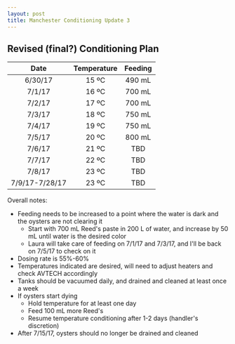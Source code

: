 ```yaml
---
layout: post
title: Manchester Conditioning Update 3
---
```


## Revised (final?) Conditioning Plan

|    **Date**    |   **Temperature**  | **Feeding** |
|:--------------:|:------------------:|:-----------:|
|     6/30/17    |        15 ºC       |    490 mL   |
|     7/1/17     |        16 ºC       |    700 mL   |
|     7/2/17     |        17 ºC       |    700 mL   |
|     7/3/17     |        18 ºC       |    750 mL   |
|     7/4/17     |        19 ºC       |    750 mL   |
|     7/5/17     |        20 ºC       |    800 mL   |
|     7/6/17     |        21 ºC       |     TBD     |
|     7/7/17     |        22 ºC       |     TBD     |
|     7/8/17     |        23 ºC       |     TBD     |
| 7/9/17-7/28/17 |        23 ºC       |     TBD     |

Overall notes:

- Feeding needs to be increased to a point where the water is dark and the oysters are not clearing it
  - Start with 700 mL Reed's paste in 200 L of water, and increase by 50 mL until water is the desired color
  - Laura will take care of feeding on 7/1/17 and 7/3/17, and I'll be back on 7/5/17 to check on it
- Dosing rate is 55%-60%
- Temperatures indicated are desired, will need to adjust heaters and check AVTECH accordingly
- Tanks should be vacuumed daily, and drained and cleaned at least once a week
- If oysters start dying
  - Hold temperature for at least one day
  - Feed 100 mL more Reed's
  - Resume temperature conditioning after 1-2 days (handler's discretion)
- After 7/15/17, oysters should no longer be drained and cleaned
